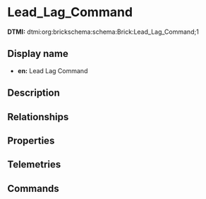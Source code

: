 # Lead_Lag_Command
**DTMI:** dtmi:org:brickschema:schema:Brick:Lead_Lag_Command;1
## Display name
- **en:** Lead Lag Command
## Description
## Relationships
## Properties
## Telemetries
## Commands
